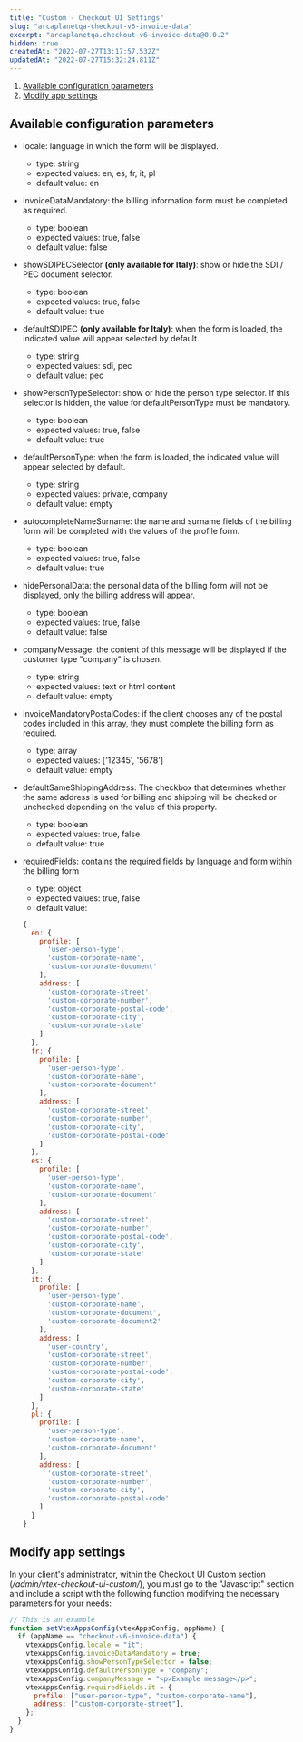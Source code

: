 ```yaml
---
title: "Custom - Checkout UI Settings"
slug: "arcaplanetqa-checkout-v6-invoice-data"
excerpt: "arcaplanetqa.checkout-v6-invoice-data@0.0.2"
hidden: true
createdAt: "2022-07-27T13:17:57.532Z"
updatedAt: "2022-07-27T15:32:24.811Z"
---
```

1. [Available configuration parameters](#available-configuration-parameters)
1. [Modify app settings](#modify-app-settings)

## Available configuration parameters

- locale: language in which the form will be displayed.

  - type: string
  - expected values: en, es, fr, it, pl
  - default value: en

- invoiceDataMandatory: the billing information form must be completed as required.

  - type: boolean
  - expected values: true, false
  - default value: false

- showSDIPECSelector **(only available for Italy)**: show or hide the SDI / PEC document selector.

  - type: boolean
  - expected values: true, false
  - default value: true

- defaultSDIPEC **(only available for Italy)**: when the form is loaded, the indicated value will appear selected by default.

  - type: string
  - expected values: sdi, pec
  - default value: pec

- showPersonTypeSelector: show or hide the person type selector. If this selector is hidden, the value for defaultPersonType must be mandatory.

  - type: boolean
  - expected values: true, false
  - default value: true

- defaultPersonType: when the form is loaded, the indicated value will appear selected by default.

  - type: string
  - expected values: private, company
  - default value: empty

- autocompleteNameSurname: the name and surname fields of the billing form will be completed with the values of the profile form.

  - type: boolean
  - expected values: true, false
  - default value: true

- hidePersonalData: the personal data of the billing form will not be displayed, only the billing address will appear.

  - type: boolean
  - expected values: true, false
  - default value: false

- companyMessage: the content of this message will be displayed if the customer type "company" is chosen.

  - type: string
  - expected values: text or html content
  - default value: empty

- invoiceMandatoryPostalCodes: if the client chooses any of the postal codes included in this array, they must complete the billing form as required.

  - type: array
  - expected values: ['12345', '5678']
  - default value: empty

- defaultSameShippingAddress: The checkbox that determines whether the same address is used for billing and shipping will be checked or unchecked depending on the value of this property.

  - type: boolean
  - expected values: true, false
  - default value: true

- requiredFields: contains the required fields by language and form within the billing form

  - type: object
  - expected values: true, false
  - default value:

  ```js
  {
    en: {
      profile: [
        'user-person-type',
        'custom-corporate-name',
        'custom-corporate-document'
      ],
      address: [
        'custom-corporate-street',
        'custom-corporate-number',
        'custom-corporate-postal-code',
        'custom-corporate-city',
        'custom-corporate-state'
      ]
    },
    fr: {
      profile: [
        'user-person-type',
        'custom-corporate-name',
        'custom-corporate-document'
      ],
      address: [
        'custom-corporate-street',
        'custom-corporate-number',
        'custom-corporate-city',
        'custom-corporate-postal-code'
      ]
    },
    es: {
      profile: [
        'user-person-type',
        'custom-corporate-name',
        'custom-corporate-document'
      ],
      address: [
        'custom-corporate-street',
        'custom-corporate-number',
        'custom-corporate-postal-code',
        'custom-corporate-city',
        'custom-corporate-state'
      ]
    },
    it: {
      profile: [
        'user-person-type',
        'custom-corporate-name',
        'custom-corporate-document',
        'custom-corporate-document2'
      ],
      address: [
        'user-country',
        'custom-corporate-street',
        'custom-corporate-number',
        'custom-corporate-postal-code',
        'custom-corporate-city',
        'custom-corporate-state'
      ]
    },
    pl: {
      profile: [
        'user-person-type',
        'custom-corporate-name',
        'custom-corporate-document'
      ],
      address: [
        'custom-corporate-street',
        'custom-corporate-number',
        'custom-corporate-city',
        'custom-corporate-postal-code'
      ]
    }
  }
  ```

## Modify app settings

In your client's administrator, within the Checkout UI Custom section (_/admin/vtex-checkout-ui-custom/_), you must go to the "Javascript" section and include a script with the following function modifying the necessary parameters for your needs:

```js
// This is an example
function setVtexAppsConfig(vtexAppsConfig, appName) {
  if (appName == "checkout-v6-invoice-data") {
    vtexAppsConfig.locale = "it";
    vtexAppsConfig.invoiceDataMandatory = true;
    vtexAppsConfig.showPersonTypeSelector = false;
    vtexAppsConfig.defaultPersonType = "company";
    vtexAppsConfig.companyMessage = "<p>Example message</p>";
    vtexAppsConfig.requiredFields.it = {
      profile: ["user-person-type", "custom-corporate-name"],
      address: ["custom-corporate-street"],
    };
  }
}
```